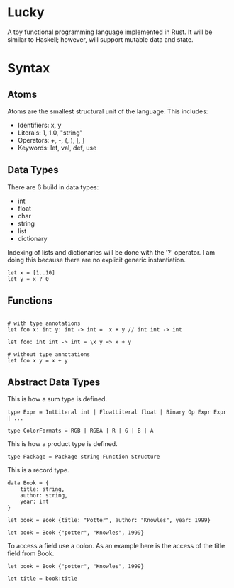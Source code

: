 # Lucky
A toy functional programming language implemented in Rust. It will be similar to Haskell; however, will support mutable data and state.

# Syntax

## Atoms
Atoms are the smallest structural unit of the language. This includes:
* Identifiers: x, y
* Literals: 1, 1.0, "string"
* Operators: +, -, (, ), [, ]
* Keywords: let, val, def, use

## Data Types

There are 6 build in data types: 

* int
* float
* char
* string
* list
* dictionary

Indexing of lists and dictionaries will be done with the '?' operator. I am doing this because there are no explicit generic instantiation.

```
let x = [1..10]
let y = x ? 0
```

## Functions

```code

# with type annotations
let foo x: int y: int -> int =  x + y // int int -> int

let foo: int int -> int = \x y => x + y

# without type annotations
let foo x y = x + y

```

## Abstract Data Types

This is how a sum type is defined.

```
type Expr = IntLiteral int | FloatLiteral float | Binary Op Expr Expr | ...

type ColorFormats = RGB | RGBA | R | G | B | A
```

This is how a product type is defined.

```
type Package = Package string Function Structure
```

This is a record type.

```
data Book = {
    title: string,
    author: string,
    year: int
}

let book = Book {title: "Potter", author: "Knowles", year: 1999}

let book = Book {"potter", "Knowles", 1999}
```

To access a field use a colon. As an example here is the access of the title field from Book.

```
let book = Book {"potter", "Knowles", 1999}

let title = book:title
```